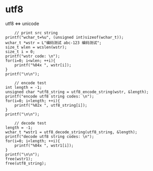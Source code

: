 # utf8
utf8 &lt;=> unicode

        // print src string
    printf("wchar_t=%u", (unsigned int)sizeof(wchar_t));
    wchar_t *wstr = L"编码测试 abc-123 编码测试";
    size_t wlen = wcslen(wstr);
    size_t i = 0;
    printf("wstr code: \n");
    for(i=0; i<wlen; ++i){
        printf("%04x ", wstr[i]);
    }
    printf("\n\n");

        // encode test
    int length = -1;
    unsigned char *utf8_string = utf8_encode_string(wstr, &length);
    printf("encode utf8 string codes: \n");
    for(i=0; i<length; ++i){
        printf("%02x ", utf8_string[i]);
    }
    printf("\n\n");

        // decode test
    length = -1;
    wchar_t *wstr1 = utf8_decode_string(utf8_string, &length);
    printf("decode utf8 string codes: \n");
    for(i=0; i<length; ++i){
        printf("%04x ", wstr1[i]);
    }
    printf("\n\n");
    free(wstr1);
    free(utf8_string);
